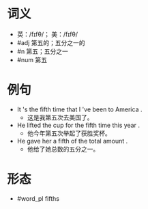 # 词义
- 英：/fɪfθ/； 美：/fɪfθ/
- #adj 第五的；五分之一的
- #n 第五；五分之一
- #num 第五
# 例句
- It 's the fifth time that I 've been to America .
	- 这是我第五次去美国了。
- He lifted the cup for the fifth time this year .
	- 他今年第五次举起了获胜奖杯。
- He gave her a fifth of the total amount .
	- 他给了她总数的五分之一。
# 形态
- #word_pl fifths
